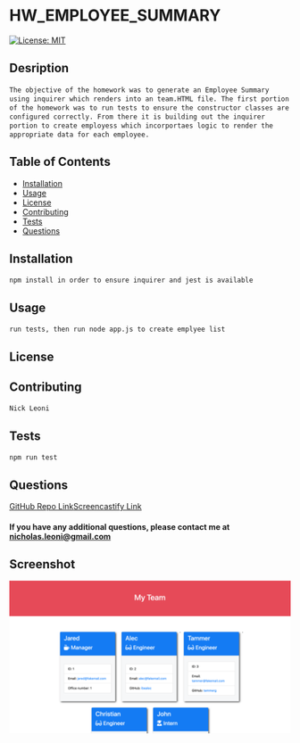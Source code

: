
# HW_EMPLOYEE_SUMMARY
[![License: MIT](https://img.shields.io/badge/License-MIT-yellow.svg)](https://opensource.org/licenses/MIT)
## Desription
    The objective of the homework was to generate an Employee Summary using inquirer which renders into an team.HTML file. The first portion of the homework was to run tests to ensure the constructor classes are configured correctly. From there it is building out the inquirer portion to create employess which incorportaes logic to render the appropriate data for each employee.

## Table of Contents
 - [Installation](#installation)
 - [Usage](#usage)
 - [License](#license)
 - [Contributing](#contributing)
 - [Tests](#tests)
 - [Questions](#questions)

## Installation
    npm install in order to ensure inquirer and jest is available    
## Usage
    run tests, then run node app.js to create emplyee list
## License
    
## Contributing
    Nick Leoni
## Tests
    npm run test
## Questions
[GitHub Repo Link](https://github.com/njleoni/HW_EMPLOYEE_SUMMARY)[Screencastify Link](https://drive.google.com/file/d/1blyIeK_zu2er9EGj-naNc9nrJ0remABM/view)
#### If you have any additional questions, please contact me at nicholas.leoni@gmail.com

## Screenshot
![Screenshot](./Assets\10-OOP-homework-demo-1.png)

